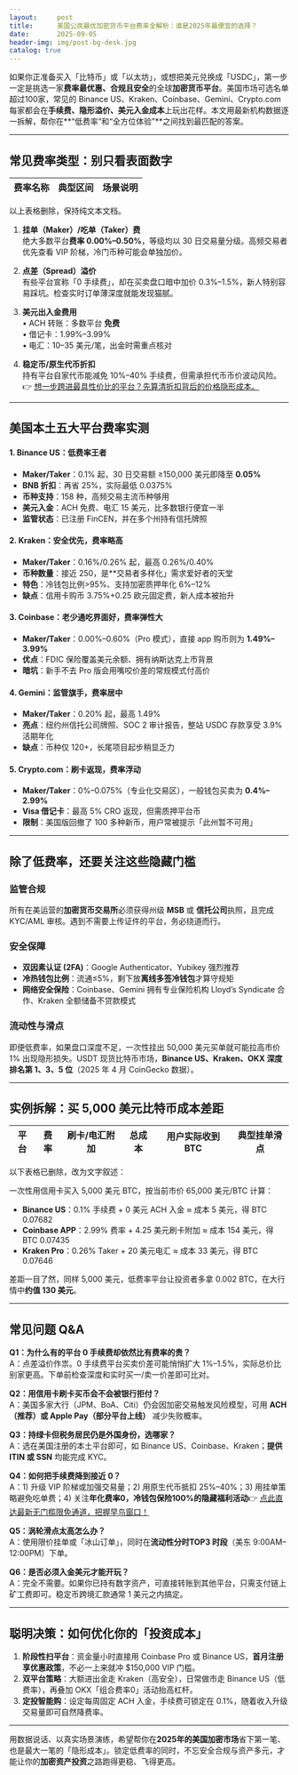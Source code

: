 ```yaml
---
layout:     post
title:      美国公民最优加密货币平台费率全解析：谁是2025年最便宜的选择？
date:       2025-09-05
header-img: img/post-bg-desk.jpg
catalog: true
---
```


如果你正准备买入「比特币」或「以太坊」，或想把美元兑换成「USDC」，第一步一定是挑选一家**费率最优惠、合规且安全**的全球**加密货币平台**。美国市场可选名单超过100家，常见的 Binance US、Kraken、Coinbase、Gemini、Crypto.com 每家都会在**手续费、隐形溢价、美元入金成本**上玩出花样。本文用最新机构数据逐一拆解，帮你在**“低费率”和“全方位体验”**之间找到最匹配的答案。

---

## 常见费率类型：别只看表面数字

| 费率名称 | 典型区间 | 场景说明 |
|---|---|---|

以上表格删除，保持纯文本文档。

1. **挂单（Maker）/吃单（Taker）费**  
   绝大多数平台**费率 0.00%–0.50%**，等级均以 30 日交易量分级。高频交易者优先查看 VIP 阶梯，冷门币种可能会单独加价。

2. **点差（Spread）溢价**  
   有些平台宣称「0 手续费」，却在买卖盘口暗中加价 0.3%–1.5%，新人特别容易踩坑。检查实时订单薄深度就能发现猫腻。

3. **美元出入金费用**  
   • ACH 转账：多数平台 **免费**  
   • 借记卡：1.99%–3.99%  
   • 电汇：10–35 美元/笔，出金时需重点核对

4. **稳定币/原生代币折扣**  
   持有平台自家代币能减免 10%–40% 手续费，但需承担代币币价波动风险。👉 [想一步跨进最具性价比的平台？先算清折扣背后的价格隐形成本。](https://okxdog.com/)

---

## 美国本土五大平台费率实测

#### 1. Binance US：低费率王者  
- **Maker/Taker**：0.1% 起，30 日交易额 ≥150,000 美元即降至 **0.05%**  
- **BNB 折扣**：再省 25%，实际最低 0.0375%  
- **币种支持**：158 种，高频交易主流币种够用  
- **美元入金**：ACH 免费、电汇 15 美元，比多数银行便宜一半  
- **监管状态**：已注册 FinCEN，并在多个州持有信托牌照

#### 2. Kraken：安全优先，费率略高  
- **Maker/Taker**：0.16%/0.26% 起，最高 0.26%/0.40%  
- **币种数量**：接近 250，是**交易者多样化」需求爱好者的天堂  
- **特色**：冷钱包比例>95%、支持加密质押年化 6%–12%  
- **缺点**：信用卡购币 3.75%+0.25 欧元固定费，新人成本被抬升

#### 3. Coinbase：老少通吃界面好，费率弹性大  
- **Maker/Taker**：0.00%–0.60%（Pro 模式），直接 app 购币则为 **1.49%–3.99%**  
- **优点**：FDIC 保险覆盖美元余额、拥有纳斯达克上市背景  
- **暗坑**：新手不去 Pro 版会用嘴咬价差的常规模式付高价

#### 4. Gemini：监管旗手，费率居中  
- **Maker/Taker**：0.20% 起，最高 1.49%  
- **亮点**：纽约州信托公司牌照、SOC 2 审计报告，整站 USDC 存款享受 3.9% 活期年化  
- **缺点**：币种仅 120+，长尾项目起步稍显乏力

#### 5. Crypto.com：刷卡返现，费率浮动  
- **Maker/Taker**：0%–0.075%（专业化交易区），一般钱包买卖为 **0.4%–2.99%**  
- **Visa 借记卡**：最高 5% CRO 返现，但需质押平台币  
- **限制**：美国版回撤了 100 多种新币，用户常被提示「此州暂不可用」

---

## 除了低费率，还要关注这些隐藏门槛

### 监管合规
所有在美运营的**加密货币交易所**必须获得州级 **MSB** 或 **信托公司**执照，且完成 KYC/AML 审核。遇到不需要上传证件的平台，务必绕道而行。

### 安全保障
- **双因素认证 (2FA)**：Google Authenticator、Yubikey 强烈推荐  
- **冷热钱包比例**：流通≤5%，剩下放**离线多签冷钱包**才算守规矩  
- **网络安全保险**：Coinbase、Gemini 拥有专业保险机构 Lloyd’s Syndicate 合作、Kraken 全额储备不贷款模式

### 流动性与滑点
即便低费率，如果盘口深度不足，一次性挂出 50,000 美元买单就可能拉高市价 1% 出现隐形损失。USDT 现货比特币市场，**Binance US、Kraken、OKX 深度排名第 1、3、5 位**（2025 年 4 月 CoinGecko 数据）。

---

## 实例拆解：买 5,000 美元比特币成本差距

| 平台 | 费率 | 刷卡/电汇附加 | 总成本 | 用户实际收到 BTC | 典型挂单滑点 |
|------|------|---------------|--------|-----------------|-------------|
以下表格已删除，改为文字叙述：

一次性用信用卡买入 5,000 美元 BTC，按当前市价 65,000 美元/BTC 计算：  
- **Binance US**：0.1% 手续费 + 0 美元 ACH 入金 ≈ 成本 5 美元，得 BTC 0.07682  
- **Coinbase APP**：2.99% 费率 + 4.25 美元刷卡附加 ≈ 成本 154 美元，得 BTC 0.07435  
- **Kraken Pro**：0.26% Taker + 20 美元电汇 ≈ 成本 33 美元，得 BTC 0.07646  

差距一目了然，同样 5,000 美元，低费率平台让投资者多拿 0.002 BTC，在大行情中**约值 130 美元**。

---

## 常见问题 Q&A

**Q1：为什么有的平台 0 手续费却依然比有费率的贵？**  
A：点差溢价作祟。0 手续费平台买卖价差可能悄悄扩大 1%–1.5%，实际总价比别家更高。下单前检查深度和实时买一/卖一价差即可比对。

**Q2：用信用卡刷卡买币会不会被银行拒付？**  
A：美国多家大行（JPM、BoA、Citi）仍会因加密交易触发风险模型，可用 **ACH（推荐）或 Apple Pay（部分平台上线）** 减少失败概率。

**Q3：持绿卡但税务居民仍是外国身份，选哪家？**  
A：选在美国注册的本土平台即可，如 Binance US、Coinbase、Kraken；**提供 ITIN 或 SSN** 均能完成 KYC。

**Q4：如何把手续费降到接近 0？**  
A：1) 升级 VIP 阶梯或加强交易量；2) 用原生代币抵扣 25%–40%；3) 用挂单策略避免吃单费；4) 关注**年化费率0，冷钱包保险100%的隐藏福利活动**👉 [点此直达最新无门槛限免通道，把握早鸟窗口！](https://okxdog.com/)

**Q5：涡轮滑点太高怎么办？**  
A：使用限价挂单或「冰山订单」，同时在**流动性分时TOP3 时段**（美东 9:00AM–12:00PM）下单。

**Q6：是否必须入金美元才能开玩？**  
A：完全不需要。如果你已持有数字资产，可直接转账到其他平台，只需支付链上矿工费即可。稳定币跨境汇款通常 1 美元之内搞定。

---

## 聪明决策：如何优化你的「投资成本」

1. **阶段性扫平台**：资金量小时直接用 Coinbase Pro 或 Binance US，**首月注册享优惠政策**，不必一上来就冲 $150,000 VIP 门槛。  
2. **双平台策略**：大额进出金走 Kraken（高安全），日常做市走 Binance US（低费率），再叠加 OKX「组合费率0」活动抬高杠杆。  
3. **定投智能购**：设定每周固定 ACH 入金，手续费可锁定在 0.1%，随着收入升级交易量即可自然降费率。

---

用数据说话、以真实场景演练，希望帮你在**2025年的美国加密市场**省下第一笔、也是最大一笔的「隐形成本」。锁定低费率的同时，不忘安全合规与资产多元，才能让你的**加密资产投资**之路跑得更稳、飞得更高。
